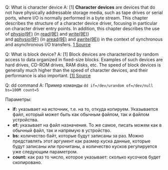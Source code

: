 Q: What is character device
A: [1] **Character devices** are devices that do not have physically addressable storage media, such as tape drives or serial ports, where I/O is normally performed in a byte stream. This chapter describes the structure of a character device driver, focusing in particular on character driver entry points. In addition, this chapter describes the use of [physio(9F)](https://docs.oracle.com/docs/cd/E19683-01/816-0225/index.html) (in [read(9E)](https://docs.oracle.com/docs/cd/E19683-01/816-0224/index.html) and [write(9E)](https://docs.oracle.com/docs/cd/E19683-01/816-0224/index.html)) and [aphysio(9F)](https://docs.oracle.com/docs/cd/E19683-01/816-0225/index.html) (in [aread(9E)](https://docs.oracle.com/docs/cd/E19683-01/816-0224/index.html) and [awrite(9E)](https://docs.oracle.com/docs/cd/E19683-01/816-0224/index.html)) in the context of synchronous and asynchronous I/O transfers.
[1 Source](https://docs.oracle.com/cd/E19683-01/806-5222/character-21002/index.html#:~:text=Character%20devices%20are%20devices%20that,performed%20in%20a%20byte%20stream.)


Q: What is block device?
A: [1] Block devices are characterized by random access to data organized in fixed-size blocks. Examples of such devices are hard drives, CD-ROM drives, RAM disks, etc. The speed of block devices is generally much higher than the speed of character devices, and their performance is also important.
[[1] Source](https://linux-kernel-labs.github.io/refs/heads/master/labs/block_device_drivers.html#:~:text=Block%20devices%20are%20characterized%20by,their%20performance%20is%20also%20important.)


Q: dd command
A: Пример команды
`dd if=/dev/urandom of=/dev/null bs=100M count=5 `

Параметры:  

-   **if:** указывает на источник, т.е. на то, откуда копируем. Указывается файл, который может быть как обычным файлом, так и файлом устройства.
-   **of:** указывает на файл назначения. То же самое, писать можем как в обычный файл, так и напрямую в устройство.
-   **bs:** количество байт, которые будут записаны за раз. Можно представлять этот аргумент как размер куска данные, которые будут записаны или прочитаны, а количество кусков регулируется уже следующим параметром.
-   **count:** как раз то число, которое указывает: сколько кусочков будет скопировано.